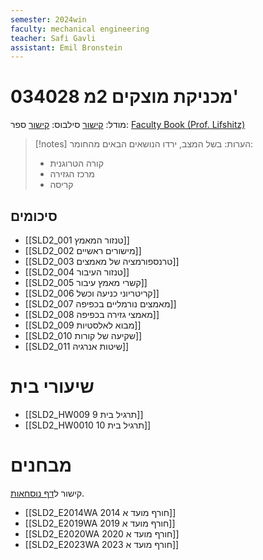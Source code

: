 ```yaml
---
semester: 2024win
faculty: mechanical engineering
teacher: Safi Gavli
assistant: Emil Bronstein
---
```


# 034028 מכניקת מוצקים 2מ'
מודל: [קישור](https://moodle2324.technion.ac.il/course/view.php?id=135)
סילבוס: [קישור](https://moodle2324.technion.ac.il/mod/forum/discuss.php?d=1765)
ספר: [Faculty Book (Prof. Lifshitz)](https://moodle2324.technion.ac.il/mod/resource/view.php?id=29290)

>[!notes] הערות: 
 >בשל המצב, ירדו הנושאים הבאים מהחומר:
 >- קורה הטרוגנית
 >- מרכז הגזירה
 >- קריסה
 
## סיכומים
- [[SLD2_001 טנזור המאמץ]]
- [[SLD2_002 מישורים ראשיים]]
- [[SLD2_003 טרנספורמציה של מאמצים]]
- [[SLD2_004 טנזור העיבור]]
- [[SLD2_005 קשרי מאמץ עיבור]]
- [[SLD2_006 קריטריוני כניעה וכשל]]
- [[SLD2_007 מאמצים נורמליים בכפיפה]]
- [[SLD2_008 מאמצי גזירה בכפיפה]]
- [[SLD2_009 מבוא לאלסטיות]]
- [[SLD2_010 שקיעה של קורות]]
- [[SLD2_011 שיטות אנרגיה]]

# שיעורי בית
- [[SLD2_HW009 תרגיל בית 9]]
- [[SLD2_HW0010 תרגיל בית 10]]

# מבחנים
קישור ל[דף נוסחאות](https://www.overleaf.com/read/mjcgtzmvqvvw#0904ad).

- [[SLD2_E2014WA 2014 חורף מועד א]]
- [[SLD2_E2019WA 2019 חורף מועד א]]
- [[SLD2_E2020WA 2020 חורף מועד א]]
- [[SLD2_E2023WA 2023 חורף מועד א]]
